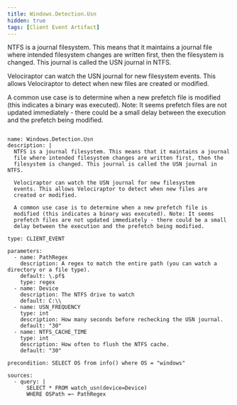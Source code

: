 ```yaml
---
title: Windows.Detection.Usn
hidden: true
tags: [Client Event Artifact]
---
```


NTFS is a journal filesystem. This means that it maintains a journal
file where intended filesystem changes are written first, then the
filesystem is changed. This journal is called the USN journal in NTFS.

Velociraptor can watch the USN journal for new filesystem
events. This allows Velociraptor to detect when new files are
created or modified.

A common use case is to determine when a new prefetch file is
modified (this indicates a binary was executed). Note: It seems
prefetch files are not updated immediately - there could be a small
delay between the execution and the prefetch being modified.


<pre><code class="language-yaml">
name: Windows.Detection.Usn
description: |
  NTFS is a journal filesystem. This means that it maintains a journal
  file where intended filesystem changes are written first, then the
  filesystem is changed. This journal is called the USN journal in NTFS.

  Velociraptor can watch the USN journal for new filesystem
  events. This allows Velociraptor to detect when new files are
  created or modified.

  A common use case is to determine when a new prefetch file is
  modified (this indicates a binary was executed). Note: It seems
  prefetch files are not updated immediately - there could be a small
  delay between the execution and the prefetch being modified.

type: CLIENT_EVENT

parameters:
  - name: PathRegex
    description: A regex to match the entire path (you can watch a directory or a file type).
    default: \.pf$
    type: regex
  - name: Device
    description: The NTFS drive to watch
    default: C:\\
  - name: USN_FREQUENCY
    type: int
    description: How many seconds before rechecking the USN journal.
    default: "30"
  - name: NTFS_CACHE_TIME
    type: int
    description: How often to flush the NTFS cache.
    default: "30"

precondition: SELECT OS from info() where OS = "windows"

sources:
  - query: |
      SELECT * FROM watch_usn(device=Device)
      WHERE OSPath =~ PathRegex

</code></pre>

